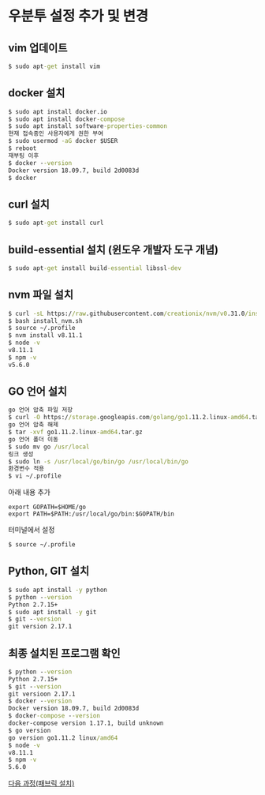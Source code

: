 # 우분투 설정 추가 및 변경

## vim 업데이트
``` cmd
$ sudo apt-get install vim
```
## docker 설치
```cmd
$ sudo apt install docker.io
$ sudo apt install docker-compose
$ sudo apt install software-properties-common
현재 접속중인 사용자에게 권한 부여
$ sudo usermod -aG docker $USER
$ reboot
재부팅 이후
$ docker --version
Docker version 18.09.7, build 2d0083d
$ docker
```

## curl 설치
``` cmd
$ sudo apt-get install curl
```

## build-essential 설치 (윈도우 개발자 도구 개념)
``` cmd
$ sudo apt-get install build-essential libssl-dev
```
## nvm 파일 설치
``` cmd
$ curl -sL https://raw.githubusercontent.com/creationix/nvm/v0.31.0/install.sh -o install_nvm.sh 
$ bash install_nvm.sh
$ source ~/.profile
$ nvm install v8.11.1
$ node -v
v8.11.1
$ npm -v
v5.6.0
```

## GO 언어 설치
```cmd
go 언어 압축 파일 저장
$ curl -O https://storage.googleapis.com/golang/go1.11.2.linux-amd64.tar.gz
go 언어 압축 해제
$ tar -xvf go1.11.2.linux-amd64.tar.gz
go 언어 폴더 이동
$ sudo mv go /usr/local
링크 생성
$ sudo ln -s /usr/local/go/bin/go /usr/local/bin/go
환경변수 적용
$ vi ~/.profile
```
아래 내용 추가
``` vim
export GOPATH=$HOME/go
export PATH=$PATH:/usr/local/go/bin:$GOPATH/bin
```
터미널에서 설정
``` cmd
$ source ~/.profile
```

## Python, GIT 설치
``` cmd
$ sudo apt install -y python
$ python --version
Python 2.7.15+
$ sudo apt install -y git
$ git --version
git version 2.17.1
```

## 최종 설치된 프로그램 확인
``` cmd
$ python --version
Python 2.7.15+
$ git --version
git versioon 2.17.1
$ docker --version
Docker version 18.09.7, build 2d0083d
$ docker-compose --version
docker-compose version 1.17.1, build unknown
$ go version
go version go1.11.2 linux/amd64
$ node -v
v8.11.1
$ npm -v
5.6.0
```
[다음 과정(패브릭 설치)](./InstallFablic.md)